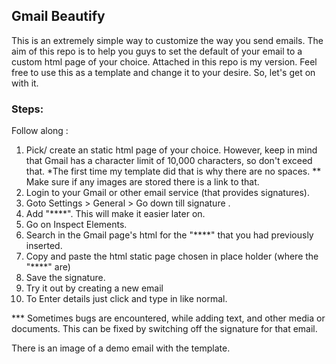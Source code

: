 ## Gmail Beautify

This is an extremely simple way to customize the way you send emails. The aim of this repo is to help you guys to set the default of your email to a custom html page of your choice. Attached in this repo is my version. Feel free to use this as a template and change it to your desire. So, let's get on with it.

### Steps:
Follow along :
1. Pick/ create an static html page of your choice. However, keep in mind that Gmail has a character limit of 10,000 characters, so don't exceed that. *The first time my template did that is why there are no spaces. ** Make sure if any images are stored there is a link to that.
2. Login to your Gmail or other email service (that provides signatures).
3. Goto Settings > General > Go down till signature .
4. Add "****". This will make it easier later on.
5. Go on Inspect Elements.
6. Search in the Gmail page's html for the "****" that you had previously inserted.
7. Copy and paste the html static page chosen in place holder (where the "****" are)
8. Save the signature.
9. Try it out by creating a new email
10. To Enter details just click and type in like normal.

*** Sometimes bugs are encountered, while adding text, and other media or documents. This can be fixed by switching off the signature for that email.

There is an image of a demo email with the template.